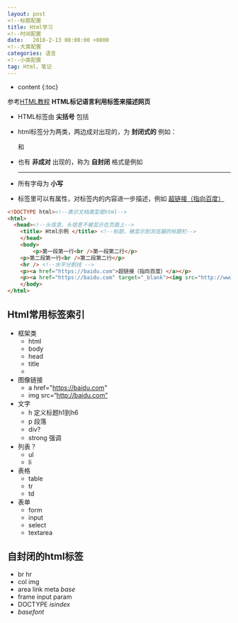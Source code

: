 ```yaml
---
layout: post
<!--标题配置
title: Html学习
<!--时间配置
date:   2018-2-13 00:00:00 +0800
<!--大类配置
categories: 语言
<!--小类配置
tag: Html，笔记
---
```


* content
{:toc}



参考[HTML教程](http://www.w3school.com.cn/html/index.asp)
**HTML标记语言利用标签来描述网页**  
* HTML标签由 **尖括号** 包括
* html标签分为两类，两边成对出现的，为 **封闭式的**   例如：
    <body> 和</body>

* 也有 **非成对** 出现的，称为 **自封闭** 格式是例如  
    <hr />

* 所有字母为 **小写**
* 标签里可以有属性，对标签内的内容进一步描述，例如
    <a href="https://baidu.com">超链接（指向百度）</a>


```html
<!DOCTYPE html><!--表示文档类型是html-->
<html>
  <head><!--头信息，头信息不被显示在页面上-->
    <title> Html示例 </title> <!--标题，被显示到浏览器的标题栏-->
	</head>
	<body>
		<p>第一段第一行<br />第一段第二行</p>
    <p>第二段第一行<br />第二段第二行</p>
    <hr /> <!--水平分割线 -->
    <p><a href="https://baidu.com">超链接（指向百度）</a></p>
    <p><a href="https://baidu.com" target="_blank"><img src="http://www.baidu.com/img/baidu_logo.gif" /></a></p>    
	</body>
</html>
```


## Html常用标签索引
* 框架类
  - html
  - body
  - head
  - title
  - <!--zhushi-->
* 图像链接
  - a href="https://baidu.com"
  - img src=“http://baidu.com”
* 文字
  - h 定义标题h1到h6
  - p 段落
  - div?
  - strong 强调
* 列表？
  - ul
  - li
* 表格
  - table
  - tr
  - td
* 表单
  - form
  - input
  - select
  - textarea

## 自封闭的html标签
* br hr
* col img
* area link meta *base*
* frame input param
* DOCTYPE *isindex*
* *basefont*
